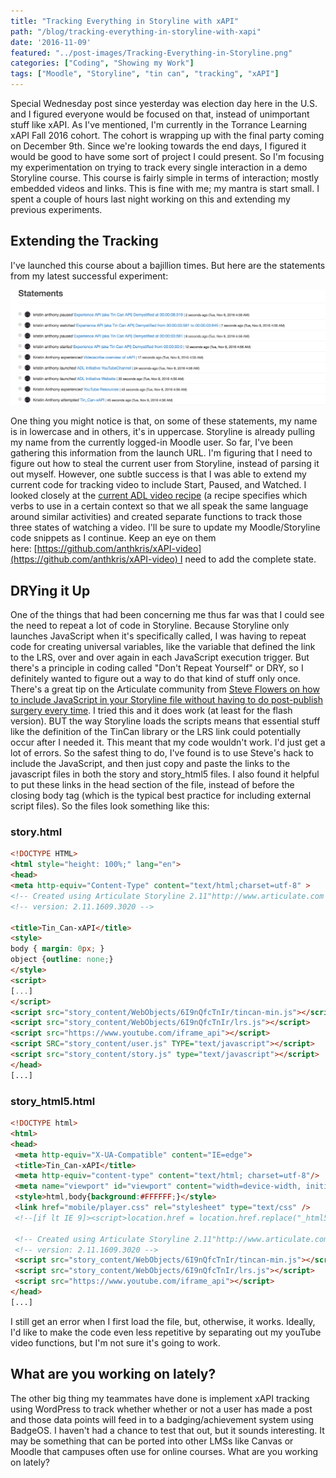 ```yaml
---
title: "Tracking Everything in Storyline with xAPI"
path: "/blog/tracking-everything-in-storyline-with-xapi"
date: '2016-11-09'
featured: "../post-images/Tracking-Everything-in-Storyline.png"
categories: ["Coding", "Showing my Work"]
tags: ["Moodle", "Storyline", "tin can", "tracking", "xAPI"]
---
```


Special Wednesday post since yesterday was election day here in the U.S. and I figured everyone would be focused on that, instead of unimportant stuff like xAPI. As I've mentioned, I'm currently in the Torrance Learning xAPI Fall 2016 cohort. The cohort is wrapping up with the final party coming on December 9th. Since we're looking towards the end days, I figured it would be good to have some sort of project I could present. So I'm focusing my experimentation on trying to track every single interaction in a demo Storyline course. This course is fairly simple in terms of interaction; mostly embedded videos and links. This is fine with me; my mantra is start small. I spent a couple of hours last night working on this and extending my previous experiments.

## Extending the Tracking

I've launched this course about a bajillion times. But here are the statements from my latest successful experiment:

![exemplar xAPI statements](../post-images/Screen-Shot-2016-11-07-at-10.57.40-PM.png)

One thing you might notice is that, on some of these statements, my name is in lowercase and in others, it's in uppercase. Storyline is already pulling my name from the currently logged-in Moodle user. So far, I've been gathering this information from the launch URL. I'm figuring that I need to figure out how to steal the current user from Storyline, instead of parsing it out myself. However, one subtle success is that I was able to extend my current code for tracking video to include Start, Paused, and Watched. I looked closely at the [current ADL video recipe](https://registry.tincanapi.com/#profile/19/recipes) (a recipe specifies which verbs to use in a certain context so that we all speak the same language around similar activities) and created separate functions to track those three states of watching a video. I'll be sure to update my Moodle/Storyline code snippets as I continue. Keep an eye on them here: [https://github.com/anthkris/xAPI-video](https://github.com/anthkris/xAPI-video) I need to add the complete state.

## DRYing it Up

One of the things that had been concerning me thus far was that I could see the need to repeat a lot of code in Storyline. Because Storyline only launches JavaScript when it's specifically called, I was having to repeat code for creating universal variables, like the variable that defined the link to the LRS, over and over again in each JavaScript execution trigger. But there's a principle in coding called "Don't Repeat Yourself" or DRY, so I definitely wanted to figure out a way to do that kind of stuff only once. There's a great tip on the Articulate community from [Steve Flowers on how to include JavaScript in your Storyline file without having to do post-publish surgery every time](https://community.articulate.com/discussions/articulate-storyline/external-javascript-source). I tried this and it does work (at least for the flash version). BUT the way Storyline loads the scripts means that essential stuff like the definition of the TinCan library or the LRS link could potentially occur after I needed it. This meant that my code wouldn't work. I'd just get a lot of errors. So the safest thing to do, I've found is to use Steve's hack to include the JavaScript, and then just copy and paste the links to the javascript files in both the story and story_html5 files. I also found it helpful to put these links in the head section of the file, instead of before the closing body tag (which is the typical best practice for including external script files). So the files look something like this:

### story.html

```html
<!DOCTYPE HTML>
<html style="height: 100%;" lang="en">
<head>
<meta http-equiv="Content-Type" content="text/html;charset=utf-8" >
<!-- Created using Articulate Storyline 2.11"http://www.articulate.com -->",
<!-- version: 2.11.1609.3020 -->

<title>Tin_Can-xAPI</title>
<style>
body { margin: 0px; }
object {outline: none;}
</style>
<script>
[...]
</script>
<script src="story_content/WebObjects/6I9nQfcTnIr/tincan-min.js"></script>
<script src="story_content/WebObjects/6I9nQfcTnIr/lrs.js"></script>
<script src="https://www.youtube.com/iframe_api"></script>
<script SRC="story_content/user.js" TYPE="text/javascript"></script>
<script src="story_content/story.js" type="text/javascript"></script>
</head>
[...]
```

### story_html5.html

```html
<!DOCTYPE html>
<html>
<head>
 <meta http-equiv="X-UA-Compatible" content="IE=edge">
 <title>Tin_Can-xAPI</title>
 <meta http-equiv="content-type" content="text/html; charset=utf-8"/>
 <meta name="viewport" id="viewport" content="width=device-width, initial-scale=1.0, maximum-scale=1.0, user-scalable=no, minimal-ui" />
 <style>html,body{background:#FFFFFF;}</style>
 <link href="mobile/player.css" rel="stylesheet" type="text/css" />
 <!--[if lt IE 9]><script>location.href = location.href.replace("_html5", "_unsupported");</script><![endif]-->

 <!-- Created using Articulate Storyline 2.11"http://www.articulate.com -->",
 <!-- version: 2.11.1609.3020 -->
 <script src="story_content/WebObjects/6I9nQfcTnIr/tincan-min.js"></script>
 <script src="story_content/WebObjects/6I9nQfcTnIr/lrs.js"></script>
 <script src="https://www.youtube.com/iframe_api"></script>
</head>
[...]
```

I still get an error when I first load the file, but, otherwise, it works. Ideally, I'd like to make the code even less repetitive by separating out my youTube video functions, but I'm not sure it's going to work.

## What are you working on lately?

The other big thing my teammates have done is implement xAPI tracking using WordPress to track whether whether or not a user has made a post and those data points will feed in to a badging/achievement system using BadgeOS. I haven't had a chance to test that out, but it sounds interesting. It may be something that can be ported into other LMSs like Canvas or Moodle that campuses often use for online courses. What are you working on lately?
